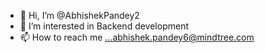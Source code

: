 - 👋 Hi, I’m @AbhishekPandey2
- 👀 I’m interested in Backend development
- 📫 How to reach me ...abhishek.pandey6@mindtree.com

<!---
AbhishekPandey2/AbhishekPandey2 is a ✨ special ✨ repository because its `README.md` (this file) appears on your GitHub profile.
You can click the Preview link to take a look at your changes.
--->
